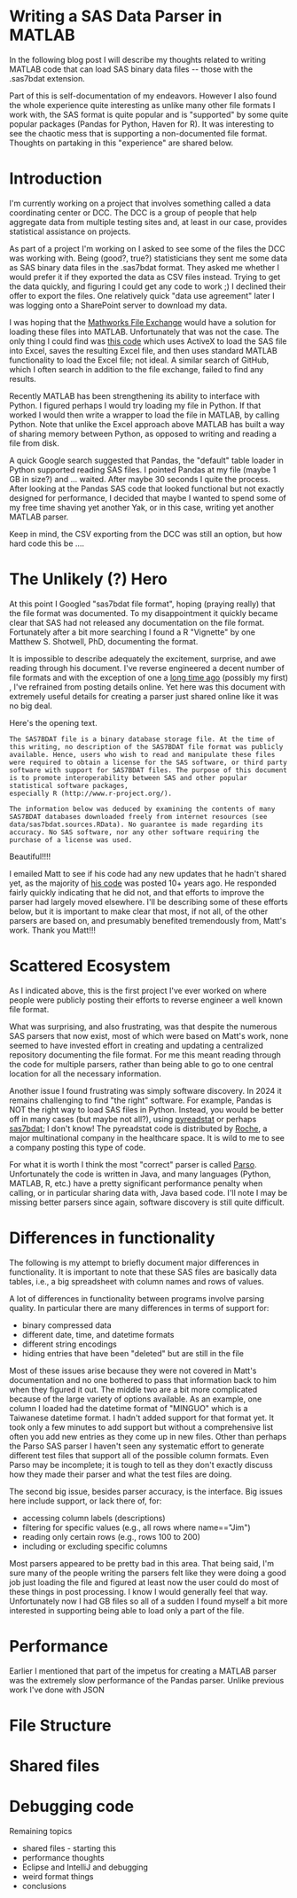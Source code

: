# Writing a SAS Data Parser in MATLAB #

In the following blog post I will describe my thoughts related to writing MATLAB code that can load SAS binary data files -- those with the .sas7bdat extension.

Part of this is self-documentation of my endeavors. However I also found the whole experience quite interesting as unlike many other file formats I work with, the SAS format is quite popular and is "supported" by some quite popular packages (Pandas for Python, Haven for R). It was interesting to see the chaotic mess that is supporting a non-documented file format. Thoughts on partaking in this "experience" are shared below.

# Introduction #

I'm currently working on a project that involves something called a data coordinating center or DCC. The DCC is a group of people that help aggregate data from multiple testing sites and, at least in our case, provides statistical assistance on projects. 

As part of a project I'm working on I asked to see some of the files the DCC was working with. Being (good?, true?) statisticians they sent me some data as SAS binary data files in the .sas7bdat format. They asked me whether I would prefer it if they exported the data as CSV files instead. Trying to get the data quickly, and figuring I could get any code to work ;) I declined their offer to export the files. One relatively quick "data use agreement" later I was logging onto a SharePoint server to download my data.

I was hoping that the [Mathworks File Exchange](https://www.mathworks.com/matlabcentral/fileexchange/) would have a solution for loading these files into MATLAB. Unfortunately that was not the case. The only thing I could find was [this code](https://www.mathworks.com/matlabcentral/fileexchange/15835-import-data-from-sas) which uses ActiveX to load the SAS file into Excel, saves the resulting Excel file, and then uses standard MATLAB functionality to load the Excel file; not ideal. A similar search of GitHub, which I often search in addition to the file exchange, failed to find any results.

Recently MATLAB has been strengthening its ability to interface with Python. I figured perhaps I would try loading my file in Python. If that worked I would then write a wrapper to load the file in MATLAB, by calling Python. Note that unlike the Excel approach above MATLAB has built a way of sharing memory between Python, as opposed to writing and reading a file from disk. 

A quick Google search suggested that Pandas, the "default" table loader in Python supported reading SAS files. I pointed Pandas at my file (maybe 1 GB in size?) and ... waited. After maybe 30 seconds I quite the process. After looking at the Pandas SAS code that looked functional but not exactly designed for performance, I decided that maybe I wanted to spend some of my free time shaving yet another Yak, or in this case, writing yet another MATLAB parser. 

Keep in mind, the CSV exporting from the DCC was still an option, but how hard code this be ....

# The Unlikely (?) Hero #

At this point I Googled "sas7bdat file format", hoping (praying really) that the file format was documented. To my disappointment it quickly became clear that SAS had not released any documentation on the file format. Fortunately after a bit more searching I found a R "Vignette" by one Matthew S. Shotwell, PhD, documenting the format.

It is impossible to describe adequately the excitement, surprise, and awe reading through his document. I've reverse engineered a decent number of file formats and with the exception of one a [long time ago](https://github.com/NeuralDataFormats/matlab_xltek_epworks_parser) (possibly my first) , I've refrained from posting details online. Yet here was this document with extremely useful details for creating a parser just shared online like it was no big deal.

Here's the opening text. 

```
The SAS7BDAT file is a binary database storage file. At the time of this writing, no description of the SAS7BDAT file format was publicly available. Hence, users who wish to read and manipulate these files were required to obtain a license for the SAS software, or third party software with support for SAS7BDAT files. The purpose of this document is to promote interoperability between SAS and other popular statistical software packages,
especially R (http://www.r-project.org/).

The information below was deduced by examining the contents of many SAS7BDAT databases downloaded freely from internet resources (see data/sas7bdat.sources.RData). No guarantee is made regarding its accuracy. No SAS software, nor any other software requiring the purchase of a license was used.
```

Beautiful!!!!

I emailed Matt to see if his code had any new updates that he hadn't shared yet, as the majority of [his code](https://github.com/BioStatMatt/sas7bdat) was posted 10+ years ago. He responded fairly quickly indicating that he did not, and that efforts to improve the parser had largely moved elsewhere. I'll be describing some of these efforts below, but it is important to make clear that most, if not all, of the other parsers are based on, and presumably benefited tremendously from, Matt's work. Thank you Matt!!!

# Scattered Ecosystem #

As I indicated above, this is the first project I've ever worked on where people were publicly posting their efforts to reverse engineer a well known file format.

What was surprising, and also frustrating, was that despite the numerous SAS parsers that now exist, most of which were based on Matt's work, none seemed to have invested effort in creating and updating a centralized repository documenting the file format. For me this meant reading through the code for multiple parsers, rather than being able to go to one central location for all the necessary information.

Another issue I found frustrating was simply software discovery. In 2024 it remains challenging to find "the right" software. For example, Pandas is NOT the right way to load SAS files in Python. Instead, you would be better off in many cases (but maybe not all?), using [pyreadstat](https://github.com/Roche/pyreadstat) or perhaps [sas7bdat](https://github.com/jonashaag/sas7bdat); I don't know! The pyreadstat code is distributed by [Roche](https://www.roche.com/), a major multinational company in the healthcare space. It is wild to me to see a company posting this type of code.

For what it is worth I think the most "correct" parser is called [Parso](https://github.com/epam/parso). Unfortunately the code is written in Java, and many languages (Python, MATLAB, R, etc.) have a pretty significant performance penalty when calling, or in particular sharing data with, Java based code. I'll note I may be missing better parsers since again, software discovery is still quite difficult.

# Differences in functionality #

The following is my attempt to briefly document major differences in functionality. It is important to note that these SAS files are basically data tables, i.e., a big spreadsheet with column names and rows of values.

A lot of differences in functionality between programs involve parsing quality. In particular there are many differences in terms of support for:

- binary compressed data
- different date, time, and datetime formats
- different string encodings
- hiding entries that have been "deleted" but are still in the file

Most of these issues arise because they were not covered in Matt's documentation and no one bothered to pass that information back to him when they figured it out. The middle two are a bit more complicated because of the large variety of options available. As an example, one column I loaded had the datetime format of "MINGUO" which is a Taiwanese datetime format. I hadn't added support for that format yet. It took only a few minutes to add support but without a comprehensive list often you add new entries as they come up in new files. Other than perhaps the Parso SAS parser I haven't seen any systematic effort to generate different test files that support all of the possible column formats. Even Parso may be incomplete; it is tough to tell as they don't exactly discuss how they made their parser and what the test files are doing.

The second big issue, besides parser accuracy, is the interface. Big issues here include support, or lack there of, for:

- accessing column labels (descriptions)
- filtering for specific values (e.g., all rows where name=="Jim")
- reading only certain rows (e.g., rows 100 to 200)
- including or excluding specific columns

Most parsers appeared to be pretty bad in this area. That being said, I'm sure many of the people writing the parsers felt like they were doing a good job just loading the file and figured at least now the user could do most of these things in post processing. I know I would generally feel that way. Unfortunately now I had GB files so all of a sudden I found myself a bit more interested in supporting being able to load only a part of the file. 

# Performance #

Earlier I mentioned that part of the impetus for creating a MATLAB parser was the extremely slow performance of the Pandas parser. Unlike previous work I've done with JSON

# File Structure #


# Shared files #


# Debugging code #




Remaining topics
- shared files - starting this
- performance thoughts
- Eclipse and IntelliJ and debugging
- weird format things
- conclusions



